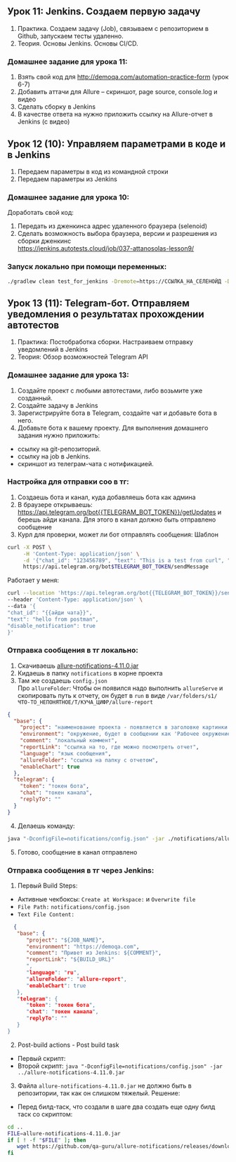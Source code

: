 ## Урок 11: Jenkins. Создаем первую задачу
1. Практика. Создаем задачу (Job), связываем с репозиторием в Github, запускаем тесты удаленно.
2. Теория. Основы Jenkins. Основы CI/CD.

### Домашнее задание для урока 11:
1. Взять свой код для http://demoqa.com/automation-practice-form (урок 6-7)
2. Добавить аттачи для Allure – скриншот, page source, console.log и видео
3. Cделать сборку в Jenkins
4. В качестве ответа на нужно приложить ссылку на Allure-отчет в Jenkins (с видео)

## Урок 12 (10): Управляем параметрами в коде и в Jenkins
1. Передаем параметры в код из командной строки
2. Передаем параметры из Jenkins
### Домашнее задание для урока 10:
Доработать свой код:
1. Передать из дженкинса адрес удаленного браузера (selenoid)
2. Сделать возможность выбора браузера, версии и разрешения из сборки дженкинс  
https://jenkins.autotests.cloud/job/037-attanosolas-lesson9/
### Запуск локально при помощи переменных:
```bash
./gradlew clean test_for_jenkins -Dremote=https://ССЫЛКА_НА_СЕЛЕНОЙД -Dbrowser=chrome -DbrowserVersion=128.0 -DbrowserResolution=1280×720
```

## Урок 13 (11): Telegram-бот. Отправляем уведомления о результатах прохождении автотестов
1. Практика: Постобработка сборки. Настраиваем отправку уведомлений в Jenkins
2. Теория: Обзор возможностей Telegram API
### Домашнее задание для урока 13:
1. Создайте проект с любыми автотестами, либо возьмите уже созданный.
2. Создайте задачу в Jenkins
3. Зарегистрируйте бота в Telegram, создайте чат и добавьте бота в него.
4. Добавьте бота к вашему проекту.
Для выполнения домашнего задания нужно приложить:  
- ссылку на git-репозиторий.  
- ссылку на job в Jenkins.  
- скриншот из телеграм-чата с нотификацией.  

### Настройка для отправки соо в тг:
1. Создаешь бота и канал, куда добавляешь бота как админа
2. В браузере открываешь: https://api.telegram.org/bot{{TELEGRAM_BOT_TOKEN}}/getUpdates и берешь айди канала. Для этого в канал должно быть отправлено сообщение
3. Курл для проверки, может ли бот отправлять сообщения:
Шаблон
```bash
curl -X POST \
     -H 'Content-Type: application/json' \
     -d '{"chat_id": "123456789", "text": "This is a test from curl", "disable_notification": true}' \
     https://api.telegram.org/bot$TELEGRAM_BOT_TOKEN/sendMessage
```
Работает у меня:
```bash
curl --location 'https://api.telegram.org/bot{{TELEGRAM_BOT_TOKEN}}/sendMessage' \
--header 'Content-Type: application/json' \
--data '{
"chat_id": "{{айди чата}}",
"text": "hello from postman",
"disable_notification": true
}'
```
### Отправка сообщения в тг локально:
1. Скачиваешь [allure-notifications-4.11.0.jar](https://github.com/qa-guru/allure-notifications)
2. Кидаешь в папку `notifications` в корне проекта
3. Там же создаешь `config.json`  
   Про `allureFolder`: Чтобы он появился надо выполнить `allureServe` и скопировать путь к отчету, он будет в `run` в виде `/var/folders/s1/ЧТО-ТО_НЕПОНЯТНОЕ/T/КУЧА_ЦИФР/allure-report`
```json
{
  "base": {
    "project": "наименование проекта - появляется в заголовке картинки в сообщении",
    "environment": "окружение, будет в сообщении как 'Рабочее окружение: demoqa' (прод, препод, дев)",
    "comment": "локальный коммент",
    "reportLink": "ссылка на то, где можно посмотреть отчет",
    "language": "язык сообщения",
    "allureFolder": "ссылка на папку с отчетом",
    "enableChart": true
  },
  "telegram": {
    "token": "токен бота",
    "chat": "токен канала",
    "replyTo": ""
  }
}
```
4. Делаешь команду:
```bash
java "-DconfigFile=notifications/config.json" -jar ./notifications/allure-notifications-4.11.0.jar
```
5. Готово, сообщение в канал отправлено
### Отправка сообщения в тг через Jenkins:
1. Первый Build Steps:
- Активные чекбоксы: `Create at Workspace:` и `Overwrite file`
- `File Path:` `notifications/config.json`
- `Text File Content:`
```json
  {
   "base": {
      "project": "${JOB_NAME}",
      "environment": "https://demoqa.com",
      "comment": "Привет из Jenkins: ${COMMENT}",
      "reportLink": "${BUILD_URL}"
      ",
      "language": "ru",
      "allureFolder": "allure-report",
      "enableChart": true
   },
   "telegram": {
      "token": "токен бота",
      "chat": "токен канала",
      "replyTo": ""
   }
}
```
2. Post-build actions - Post build task
- Первый скрипт: 
- Второй скрипт: `java "-DconfigFile=notifications/config.json" -jar ../allure-notifications-4.11.0.jar`
3. Файла `allure-notifications-4.11.0.jar` не должно быть в репозитории, так как он слишком тяжелый. Решение:
- Перед билд-таск, что создали в шаге два создать еще одну билд таск со скриптом:
```bash
cd ..
FILE=allure-notifications-4.11.0.jar
if [ ! -f "$FILE" ]; then
   wget https://github.com/qa-guru/allure-notifications/releases/download/4.11.0/allure-notifications-4.11.0.jar
fi
```